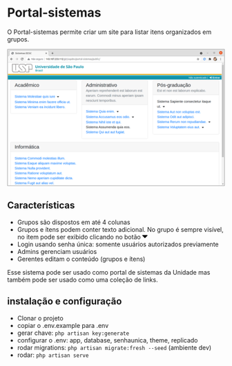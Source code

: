 # Portal-sistemas

O Portal-sistemas permite criar um site para listar itens organizados em grupos.

![Print](docs/print.png)

## Características

* Grupos são dispostos em até 4 colunas
* Grupos e ítens podem conter texto adicional. No grupo é sempre visível, no item pode ser exibido clicando no botão <img src="docs/caret-down.png" width="12px">
* Login usando senha única: somente usuários autorizados previamente
* Admins gerenciam usuários
* Gerentes editam o conteúdo (grupos e ítens)

Esse sistema pode ser usado como portal de sistemas da Unidade mas também pode ser usado como uma coleção de links.

## instalação e configuração

* Clonar o projeto
* copiar o .env.example para .env
* gerar chave: `php artisan key:generate`
* configurar o .env: app, database, senhaunica, theme, replicado
* rodar migrations: `php artisan migrate:fresh --seed` (ambiente dev)
* rodar: `php artisan serve`
